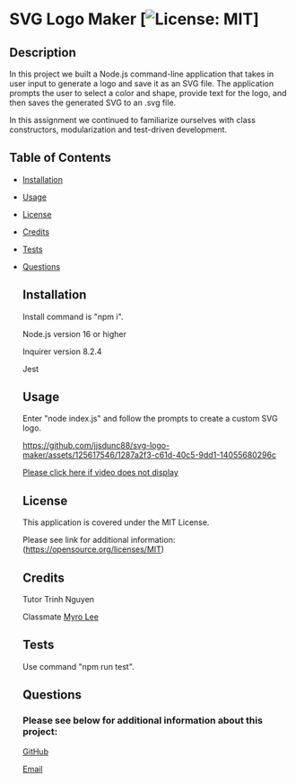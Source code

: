 # SVG Logo Maker [![License: MIT](https://img.shields.io/badge/License-MIT-yellow.svg)]
 
  ## Description
  In this project we built a Node.js command-line application that takes in user input to generate a logo and save it as an SVG file. The application prompts the user to select a color and shape, provide text for the logo, and then saves the generated SVG to an .svg file.

  In this assignment we continued to familiarize ourselves with class constructors, modularization and test-driven development.




  ## Table of Contents

- [Installation](#installation)

- [Usage](#usage)

- [License](#license)

- [Credits](#credits)

- [Tests](#tests)

- [Questions](#questions)



  ## Installation
  Install command is "npm i".

  Node.js version 16 or higher

  Inquirer version 8.2.4

  Jest



  ## Usage
  Enter "node index.js" and follow the prompts to create a custom SVG logo.

  https://github.com/jjsdunc88/svg-logo-maker/assets/125617546/1287a2f3-c61d-40c5-9dd1-14055680296c

  [Please click here if video does not display](https://drive.google.com/file/d/11cbO5Fw70SLmX6pf5_9SLrW9AgEkUL2L/view?usp=sharing)

  ## License

  This application is covered under the MIT License. 

  Please see link for additional information:
  (https://opensource.org/licenses/MIT)



  ## Credits
  Tutor Trinh Nguyen

  Classmate [Myro Lee](https://github.com/myrojoylee)
  



  ## Tests

  Use command "npm run test".



  ## Questions

  ### Please see below for additional information about this project:

  [GitHub](https://github.com/jjsdunc88)

  [Email](mailto:jjsduncan@gmail.com)
